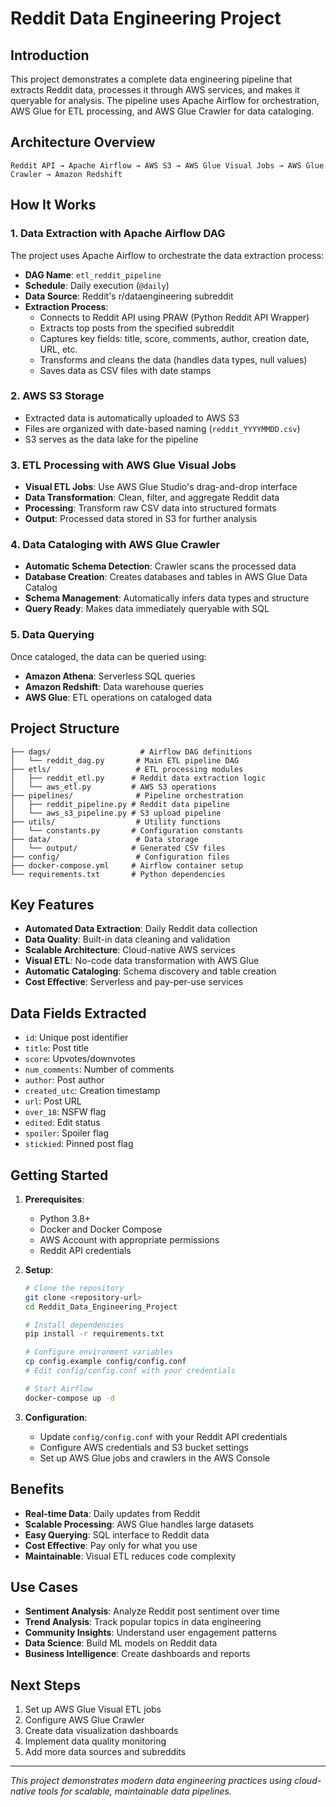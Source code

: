 # Reddit Data Engineering Project

## Introduction

This project demonstrates a complete data engineering pipeline that extracts Reddit data, processes it through AWS services, and makes it queryable for analysis. The pipeline uses Apache Airflow for orchestration, AWS Glue for ETL processing, and AWS Glue Crawler for data cataloging.

## Architecture Overview

```
Reddit API → Apache Airflow → AWS S3 → AWS Glue Visual Jobs → AWS Glue Crawler → Amazon Redshift
```

## How It Works

### 1. Data Extraction with Apache Airflow DAG

The project uses Apache Airflow to orchestrate the data extraction process:

- **DAG Name**: `etl_reddit_pipeline`
- **Schedule**: Daily execution (`@daily`)
- **Data Source**: Reddit's r/dataengineering subreddit
- **Extraction Process**:
  - Connects to Reddit API using PRAW (Python Reddit API Wrapper)
  - Extracts top posts from the specified subreddit
  - Captures key fields: title, score, comments, author, creation date, URL, etc.
  - Transforms and cleans the data (handles data types, null values)
  - Saves data as CSV files with date stamps

### 2. AWS S3 Storage

- Extracted data is automatically uploaded to AWS S3
- Files are organized with date-based naming (`reddit_YYYYMMDD.csv`)
- S3 serves as the data lake for the pipeline

### 3. ETL Processing with AWS Glue Visual Jobs

- **Visual ETL Jobs**: Use AWS Glue Studio's drag-and-drop interface
- **Data Transformation**: Clean, filter, and aggregate Reddit data
- **Processing**: Transform raw CSV data into structured formats
- **Output**: Processed data stored in S3 for further analysis

### 4. Data Cataloging with AWS Glue Crawler

- **Automatic Schema Detection**: Crawler scans the processed data
- **Database Creation**: Creates databases and tables in AWS Glue Data Catalog
- **Schema Management**: Automatically infers data types and structure
- **Query Ready**: Makes data immediately queryable with SQL

### 5. Data Querying

Once cataloged, the data can be queried using:
- **Amazon Athena**: Serverless SQL queries
- **Amazon Redshift**: Data warehouse queries
- **AWS Glue**: ETL operations on cataloged data

## Project Structure

```
├── dags/                    # Airflow DAG definitions
│   └── reddit_dag.py       # Main ETL pipeline DAG
├── etls/                   # ETL processing modules
│   ├── reddit_etl.py      # Reddit data extraction logic
│   └── aws_etl.py         # AWS S3 operations
├── pipelines/              # Pipeline orchestration
│   ├── reddit_pipeline.py # Reddit data pipeline
│   └── aws_s3_pipeline.py # S3 upload pipeline
├── utils/                  # Utility functions
│   └── constants.py       # Configuration constants
├── data/                   # Data storage
│   └── output/            # Generated CSV files
├── config/                 # Configuration files
├── docker-compose.yml     # Airflow container setup
└── requirements.txt       # Python dependencies
```

## Key Features

- **Automated Data Extraction**: Daily Reddit data collection
- **Data Quality**: Built-in data cleaning and validation
- **Scalable Architecture**: Cloud-native AWS services
- **Visual ETL**: No-code data transformation with AWS Glue
- **Automatic Cataloging**: Schema discovery and table creation
- **Cost Effective**: Serverless and pay-per-use services

## Data Fields Extracted

- `id`: Unique post identifier
- `title`: Post title
- `score`: Upvotes/downvotes
- `num_comments`: Number of comments
- `author`: Post author
- `created_utc`: Creation timestamp
- `url`: Post URL
- `over_18`: NSFW flag
- `edited`: Edit status
- `spoiler`: Spoiler flag
- `stickied`: Pinned post flag

## Getting Started

1. **Prerequisites**:
   - Python 3.8+
   - Docker and Docker Compose
   - AWS Account with appropriate permissions
   - Reddit API credentials

2. **Setup**:
   ```bash
   # Clone the repository
   git clone <repository-url>
   cd Reddit_Data_Engineering_Project
   
   # Install dependencies
   pip install -r requirements.txt
   
   # Configure environment variables
   cp config.example config/config.conf
   # Edit config/config.conf with your credentials
   
   # Start Airflow
   docker-compose up -d
   ```

3. **Configuration**:
   - Update `config/config.conf` with your Reddit API credentials
   - Configure AWS credentials and S3 bucket settings
   - Set up AWS Glue jobs and crawlers in the AWS Console

## Benefits

- **Real-time Data**: Daily updates from Reddit
- **Scalable Processing**: AWS Glue handles large datasets
- **Easy Querying**: SQL interface to Reddit data
- **Cost Effective**: Pay only for what you use
- **Maintainable**: Visual ETL reduces code complexity

## Use Cases

- **Sentiment Analysis**: Analyze Reddit post sentiment over time
- **Trend Analysis**: Track popular topics in data engineering
- **Community Insights**: Understand user engagement patterns
- **Data Science**: Build ML models on Reddit data
- **Business Intelligence**: Create dashboards and reports

## Next Steps

1. Set up AWS Glue Visual ETL jobs
2. Configure AWS Glue Crawler
3. Create data visualization dashboards
4. Implement data quality monitoring
5. Add more data sources and subreddits

---

*This project demonstrates modern data engineering practices using cloud-native tools for scalable, maintainable data pipelines.*
